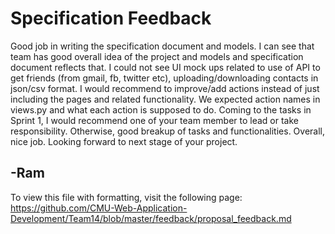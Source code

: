Specification Feedback
============
Good job in writing the specification document and models. 
I can see that team has good overall idea of the project and models and specification document reflects that. I could not see UI mock ups related to use of API to get friends (from gmail, fb, twitter etc), uploading/downloading contacts in json/csv format. I would recommend to improve/add actions instead of just including the pages and related functionality. We expected action names in views.py and what each action is supposed to do.
Coming to the tasks in Sprint 1, I would recommend one of your team member to lead or take responsibility. Otherwise, good breakup of tasks and functionalities.
Overall, nice job. Looking forward to next stage of your project.

-Ram
---

To view this file with formatting, visit the following page: https://github.com/CMU-Web-Application-Development/Team14/blob/master/feedback/proposal_feedback.md

